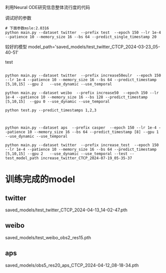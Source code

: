 利用Neural ODE研究信息整体流行度的代码

调试好的参数
```shell
# 下面参数msle:2.0316
python main.py --dataset twitter  --prefix test  --epoch 150 --lr 1e-4 --patience 10 --memory_size 16 --bs 64 --predict_single_timestamp 20 

```

较好的模型
model_path='saved_models/test_twitter_CTCP_2024-03-23_05-40-51'

test

```shell

python main.py --dataset twitter  --prefix increase50eulr  --epoch 150 --lr 1e-4 --patience 10 --memory_size 16 --bs 64 --predict_timestamp [5,10,15] --gpu 2   --use_dynamic --use_temporal

python main.py --dataset weibo  --prefix increase50  --epoch 150 --lr 1e-4 --patience 10 --memory_size 16 --bs 128 --predict_timestamp [5,10,15]  --gpu 0 --use_dynamic --use_temporal 

python test.py --predict_timestamps 1,2,3



python main.py --dataset aps  --prefix casper  --epoch 150 --lr 1e-4 --patience 10 --memory_size 16 --bs 64 --predict_timestamp [8] --gpu 1   --use_dynamic --use_temporal 

python main.py --dataset twitter  --prefix increase_test  --epoch 150 --lr 1e-4 --patience 10 --memory_size 16 --bs 64 --predict_timestamp [5,10,15] --gpu 2   --use_dynamic --use_temporal --test --test_model_path increase_twitter_CTCP_2024-07-19_05-35-37
```

# 训练完成的model
## twitter
saved_models/test_twitter_CTCP_2024-04-13_14-02-47.pth


## weibo

saved_models/test_weibo_obs2_res15.pth


## aps
saved_models/obs5_res20_aps_CTCP_2024-04-12_08-18-34.pth